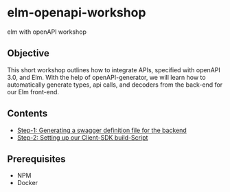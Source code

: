 # elm-openapi-workshop

elm with openAPI workshop

## Objective

This short workshop outlines how to integrate APIs, specified with openAPI 3.0, and Elm. With the help of openAPI-generator, we will learn how to automatically generate types, api calls, and decoders from the back-end for our Elm front-end.

## Contents

* [Step-1: Generating a swagger definition file for the backend](step-1.md)
* [Step-2: Setting up our Client-SDK build-Script](step-2.md)

## Prerequisites

* NPM
* Docker
